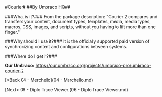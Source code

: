 #Courier#
##By Umbraco HQ##

###What is it?###
From the package description: "Courier 2 compares and transfers your content, document types, templates, media, media types, macros, CSS, images, and scripts, without you having to lift more than one finger."

###Why should I use it?###
It is the officially supported paid version of synchronizing content and configurations between systems.

###Where do I get it?###

**Our Umbraco:** https://our.umbraco.org/projects/umbraco-pro/umbraco-courier-2

[<Back 04 - Merchello](04 - Merchello.md)

[Next> 06 - Diplo Trace Viewer](06 - Diplo Trace Viewer.md)